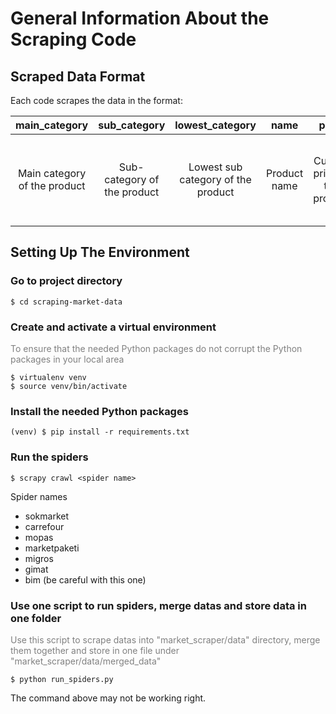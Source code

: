 # General Information About the Scraping Code





## Scraped Data Format

Each code scrapes the data in the format:

|        main_category 	        |        sub_category 	        |         lowest_category 	          |        name 	        |            price 	            |                  high_price 	                  |             in_stock 	             |   product_link 	    |                  page_link                  |   image_url      |           date              |
|:-----------------------------:|:----------------------------:|:----------------------------------:|:--------------------:|:-----------------------------:|:----------------------------------------------:|:----------------------------------:|:-------------------:|:-------------------------------------------:|:-----------:|:-------------------------:|
| Main category of the product  | Sub-category of the product  | Lowest sub category of the product | Product name  | Current price of the product  | High price of the product if there is a discount for that product  | Availability of the product in stock  | URL of the product  | URL of the page that product is on |     URL of the image photo   |   Date that product was scraped  |


## Setting Up The Environment

### Go to project directory
```
$ cd scraping-market-data
```
### Create and activate a virtual environment
<span style="color: gray;">To ensure that the needed Python packages do not corrupt the Python packages in your local area</span>
```
$ virtualenv venv
$ source venv/bin/activate
```
### Install the needed Python packages
```
(venv) $ pip install -r requirements.txt
```

### Run the spiders
```
$ scrapy crawl <spider name>
```
Spider names

- sokmarket 
- carrefour 
- mopas 
- marketpaketi 
- migros 
- gimat
- bim (be careful with this one)


### Use one script to run spiders, merge datas and store data in one folder
<span style="color: grey;">Use this script to scrape datas into "market_scraper/data" directory, merge them together and store in one file under "market_scraper/data/merged_data" </span>
```
$ python run_spiders.py
```

The command above may not be working right.


